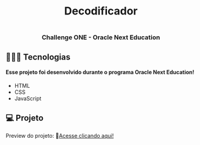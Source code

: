 <h1 align="center"> Decodificador </h1>

<h3 align="center">
<br>Challenge ONE - Oracle Next Education<br/>
</h3>

## 🧑🏻‍💻 Tecnologias
#### Esse projeto foi desenvolvido durante o programa Oracle Next Education!
- HTML
- CSS
- JavaScript

## 💻 Projeto
Preview do projeto: 🔗[Acesse clicando aqui!](https://oracle-challenge-encoder-decoder.vercel.app/)
